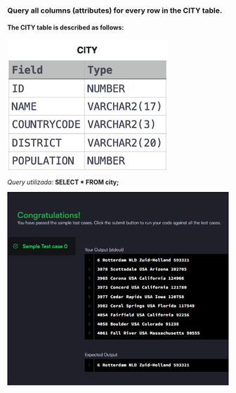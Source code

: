 ### Query all columns (attributes) for every row in the CITY table.

#### The CITY table is described as follows:

![alt text](table.png)

_Query utilizada:_ **SELECT \* FROM city;**

![alt text](image.png)
